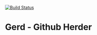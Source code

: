 [![Build Status](https://travis-ci.org/georgecodes/gerd.png?branch=master)](https://travis-ci.org/georgecodes/gerd)

# Gerd - Github Herder